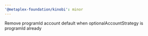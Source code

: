 ```yaml
---
'@metaplex-foundation/kinobi': minor
---
```


Remove programId account default when optionalAccountStrategy is programId already

